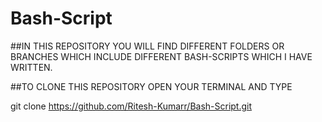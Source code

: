 # Bash-Script


##IN THIS REPOSITORY YOU WILL FIND DIFFERENT FOLDERS OR BRANCHES WHICH INCLUDE DIFFERENT BASH-SCRIPTS WHICH I HAVE WRITTEN.

##TO CLONE THIS REPOSITORY OPEN YOUR TERMINAL AND TYPE

  git clone https://github.com/Ritesh-Kumarr/Bash-Script.git
